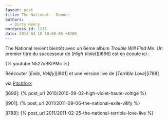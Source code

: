 ```yaml
---
layout: post
title: The National - Demons
authors:
  - Dirty Henry
wordpress_id: 1215
date: 2013-04-10 10:00:00 +0200
---
```


The National revient bientôt avec un 6ème album _Trouble Will Find Me_. Un
premier titre du successeur de [_High Violet_][i696] est en écoute ici :

{% youtube N527oBKIPMc %}

Réécouter [_Exile, Velify_][i901] et une version live de [_Terrible Love_][i788]

via
[Pitchfork](http://pitchfork.com/news/50230-listen-to-the-nationals-new-single-demons/)

[i696]: {% post_url 2010/2010-09-02-high-violet-haute-voltige %}

[i901]: {% post_url 2011/2011-09-06-the-national-exile-vilify %}

[i788]: {% post_url 2011/2011-02-25-the-national-terrible-love-live %}
